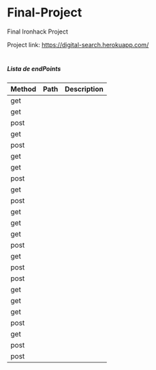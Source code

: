 # Final-Project
Final Ironhack Project  

Project link: https://digital-search.herokuapp.com/ 


# 
##### Lista de endPoints

| Method | Path | Description 
|--------|------|-----------------------
get | 
get |
post|
get|
post|
get|
get|
post|
get|
post|
get|
get|
get|
post|
get|
post|
post|
get|
get|
get|
post|
get|
post|
post|
